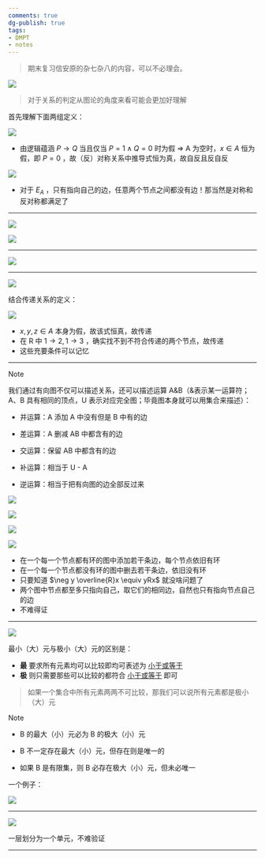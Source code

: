 ```yaml
---
comments: true
dg-publish: true
tags:
- DMPT
- notes
---
```


> 期末复习信安原的杂七杂八的内容，可以不必理会。

![](attachments/Misc-1.png)

> 对于关系的判定从图论的角度来看可能会更加好理解

首先理解下面两组定义：

![](attachments/Misc-2.png)

- 由逻辑蕴涵 $P\to Q$ 当且仅当 $P=1  \land Q= 0$ 时为假 => A 为空时，$x \in A$ 恒为假，即 $P=0$ ，故（反）对称关系中推导式恒为真，故自反且反自反

![](attachments/Misc.png)

- 对于 $E_{A}$ ，只有指向自己的边，任意两个节点之间都没有边！那当然是对称和反对称都满足了

---

![](attachments/Misc-8.png)

![](attachments/Misc-9.png)

---

![](attachments/Misc-5.png)

---

![](attachments/Misc-6.png)

结合传递关系的定义：

![](attachments/Misc-7.png)

- $x,y,z \in A$ 本身为假，故该式恒真，故传递
-  在 R 中 $1\to2 ,1\to 3$ ，确实找不到不符合传递的两个节点，故传递
- 这些充要条件可以记忆

---

> [!NOTE]
>
> 我们通过有向图不仅可以描述关系，还可以描述运算 A&B（&表示某一运算符；A、B 具有相同的顶点，U 表示对应完全图；毕竟图本身就可以用集合来描述）：
> 
> - 并运算：A 添加 A 中没有但是 B 中有的边
> 
> - 差运算：A 删减 AB 中都含有的边
>
> - 交运算：保留 AB 中都含有的边
>
> - 补运算：相当于 U - A
>
> - 逆运算：相当于把有向图的边全部反过来

![](attachments/Misc-10.png)

![](attachments/Misc-11.png)

![](attachments/Misc-12.png)

![](attachments/Misc-13.png)

- 在一个每一个节点都有环的图中添加若干条边，每个节点依旧有环
- 在一个每一个节点都没有环的图中删去若干条边，依旧没有环
- 只要知道 $\neg y \overline{R}x \equiv yRx$ 就没啥问题了
- 两个图中节点都至多只指向自己，取它们的相同边，自然也只有指向节点自己的边
- 不难得证

---

![](attachments/00-Misc.png)

最小（大）元与极小（大）元的区别是：

- **最** 要求所有元素均可以比较即均可表述为 <u>小于或等于</u> 
- **极** 则只需要那些可以比较的都符合 <u>小于或等于</u> 即可

> 如果一个集合中所有元素两两不可比较，那我们可以说所有元素都是极小（大）元

> [!NOTE]
>
> - B 的最大（小）元必为 B 的极大（小）元
>
> - B 不一定存在最大（小）元，但存在则是唯一的
>
> - 如果 B 是有限集，则 B 必存在极大（小）元，但未必唯一

一个例子：

![](attachments/Pasted-image-20240418223423.png)

---

![](attachments/00-Misc-2.png)

一层划分为一个单元，不难验证

---

